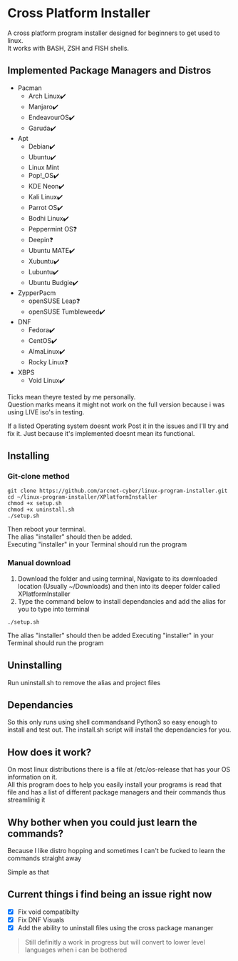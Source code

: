 # Cross Platform Installer
A cross platform program installer designed for beginners to get used to linux.  
It works with BASH, ZSH and FISH shells.  
  
  
## Implemented Package Managers and Distros

- Pacman
  - Arch Linux✔️
  - Manjaro✔️
  - EndeavourOS✔️
  - Garuda✔️  
- Apt
  - Debian✔️
  - Ubuntu✔️
  - Linux Mint
  - Pop!_OS✔️
  - KDE Neon✔️
  - Kali Linux✔️
  - Parrot OS✔️
  - Bodhi Linux✔️
  - Peppermint OS❓
  - Deepin❓
  - Ubuntu MATE✔️
  - Xubuntu✔️
  - Lubuntu✔️
  - Ubuntu Budgie✔️
- ZypperPacm
  - openSUSE Leap❓
  - openSUSE Tumbleweed✔️
- DNF
  - Fedora✔️
  - CentOS✔️
  - AlmaLinux✔️
  - Rocky Linux❓
- XBPS
  - Void Linux✔️
  
Ticks mean theyre tested by me personally.  
Question marks means it might not work on the full version because i was using LIVE iso's in testing.


If a listed Operating system doesnt work Post it in the issues and I'll try and fix it. Just because it's implemented doesnt mean its functional.


## Installing

### Git-clone method

```
git clone https://github.com/arcnet-cyber/linux-program-installer.git
cd ~/linux-program-installer/XPlatformInstaller
chmod +x setup.sh
chmod +x uninstall.sh
./setup.sh
```
Then reboot your terminal.  
The alias "installer" should then be added.  
Executing "installer" in your Terminal should run the program

### Manual download

1. Download the folder and using terminal, Navigate to its downloaded location (Usually ~/Downloads) and then into its deeper folder called XPlatformInstaller
2. Type the command below to install dependancies and add the alias for you to type into terminal

```
./setup.sh
```
The alias "installer" should then be added 
Executing "installer" in your Terminal should run the program


## Uninstalling

Run uninstall.sh to remove the alias and project files

## Dependancies

So this only runs using shell commandsand Python3 so easy enough to install and test out.
The install.sh script will install the dependancies for you.


## How does it work?

On most linux distributions there is a file at /etc/os-release that has your OS information on it.  
All this program does to help you easily install your programs is read that file and has a list of different package managers and their commands thus streamlinig it

## Why bother when you could just learn the commands?

Because I like distro hopping and sometimes I can't be fucked to learn the commands straight away  

Simple as that


## Current things i find being an issue right now
- [x] Fix void compatibilty
- [x] Fix DNF Visuals
- [x] Add the ability to uninstall files using the cross package mananger

> Still definitly a work in progress but will convert to lower level languages when i can be bothered
